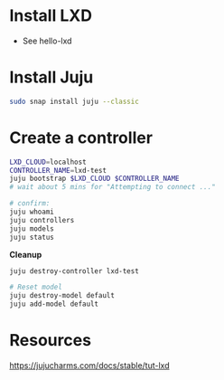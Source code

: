 # Install LXD
- See hello-lxd

# Install Juju
```bash
sudo snap install juju --classic
```

# Create a controller
```bash
LXD_CLOUD=localhost
CONTROLLER_NAME=lxd-test
juju bootstrap $LXD_CLOUD $CONTROLLER_NAME
# wait about 5 mins for "Attempting to connect ..."

# confirm:
juju whoami
juju controllers
juju models
juju status
```

**Cleanup**
```bash
juju destroy-controller lxd-test

# Reset model
juju destroy-model default
juju add-model default
```

# Resources
https://jujucharms.com/docs/stable/tut-lxd